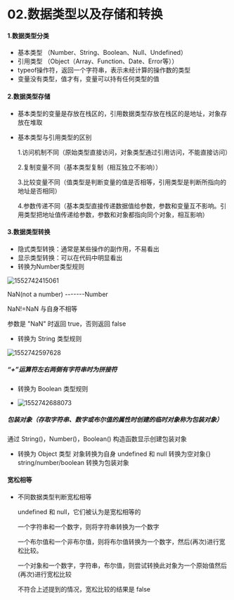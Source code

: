 # 02.数据类型以及存储和转换

#### 1.数据类型分类

* 基本类型 （Number、String、Boolean、Null、Undefined）
* 引用类型 （Object（Array、Function、Date、Error等））
* typeof操作符，返回一个字符串，表示未经计算的操作数的类型
* 变量没有类型，值才有，变量可以持有任何类型的值

#### 2.数据类型存储

* 基本类型的变量是存放在栈区的，引用数据类型存放在栈区的是地址，对象存放在堆取

* 基本类型与引用类型的区别

  1.访问机制不同（原始类型直接访问，对象类型通过引用访问，不能直接访问）

  2.复制变量不同（基本类型复制（相互独立不影响））

  3.比较变量不同（值类型是判断变量的值是否相等，引用类型是判断所指向的地址是否相同）

  4.参数传递不同（基本类型直接传递数据值给参数，参数和变量互不影响。引用类型把地址值传递给参数，参数和对象都指向同个对象，相互影响）

#### 3.数据类型转换

* 隐式类型转换：通常是某些操作的副作用，不易看出
* 显示类型转换：可以在代码中明显看出
* 转换为Number类型规则

![1552742415061](C:\Users\a\AppData\Roaming\Typora\typora-user-images\1552742415061.png)

NaN(not a number)  -------Number

NaN!=NaN    与自身不相等

参数是 "NaN" 时返回 true，否则返回 false

*  转换为 String 类型规则

  ![1552742597628](C:\Users\a\AppData\Roaming\Typora\typora-user-images\1552742597628.png)

##### “+”运算符左右两侧有字符串时为拼接符

*  转换为 Boolean 类型规则

* ![1552742688073](C:\Users\a\AppData\Roaming\Typora\typora-user-images\1552742688073.png)

  

##### 包装对象（存取字符串、数字或布尔值的属性时创建的临时对象称为包装对象）

通过 String()，Number()，Boolean() 构造函数显示创建包装对象

* 转换为 Object 类型
   对象转换为自身
   undefined 和 null 转换为空对象{}
   string/number/boolean 转换为包装对象

#### 宽松相等

* 不同数据类型判断宽松相等

  undefined 和 null，它们被认为是宽松相等的

  一个字符串和一个数字，则将字符串转换为一个数字

  一个布尔值和一个非布尔值，则将布尔值转换为一个数字，然后(再次)进行宽松比较。

  一个对象和一个数字，字符串，布尔值，则尝试转换此对象为一个原始值然后(再次)进行宽松比较

  不符合上述提到的情况，宽松比较的结果是 false

  